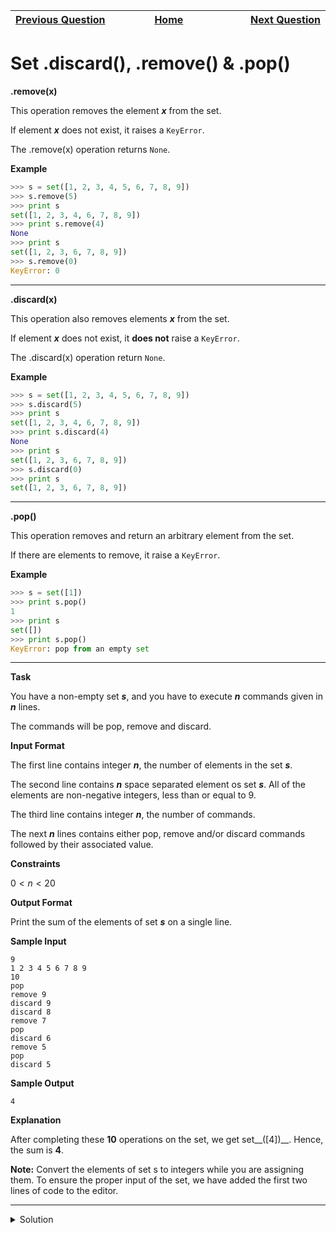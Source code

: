 | <img width=1000>[Previous Question](https://github.com/Kevin-Lago/python-hackerrank-solutions/tree/main/src/python/sets/set_add)</img> | <img width=1000>[Home](https://github.com/Kevin-Lago/python-hackerrank-solutions)</img> | <img width=1000>[Next Question](https://github.com/Kevin-Lago/python-hackerrank-solutions/tree/main/src/python/sets/set_union_operation)</img> |
|:---|:---:|---:|

# Set .discard(), .remove() & .pop()

__.remove(x)__

This operation removes the element ___x___ from the set.

If element ___x___ does not exist, it raises a ```KeyError```.

The .remove(x) operation returns ```None```.

__Example__

```python
>>> s = set([1, 2, 3, 4, 5, 6, 7, 8, 9])
>>> s.remove(5)
>>> print s
set([1, 2, 3, 4, 6, 7, 8, 9])
>>> print s.remove(4)
None
>>> print s
set([1, 2, 3, 6, 7, 8, 9])
>>> s.remove(0)
KeyError: 0
```

---

__.discard(x)__

This operation also removes elements ___x___ from the set.

If element ___x___ does not exist, it __does not__ raise a ```KeyError```.

The .discard(x) operation return ```None```.

__Example__

```python
>>> s = set([1, 2, 3, 4, 5, 6, 7, 8, 9])
>>> s.discard(5)
>>> print s
set([1, 2, 3, 4, 6, 7, 8, 9])
>>> print s.discard(4)
None
>>> print s
set([1, 2, 3, 6, 7, 8, 9])
>>> s.discard(0)
>>> print s
set([1, 2, 3, 6, 7, 8, 9])
```

---

__.pop()__

This operation removes and return an arbitrary element from the set.

If there are elements to remove, it raise a ```KeyError```.

__Example__

```python
>>> s = set([1])
>>> print s.pop()
1
>>> print s
set([])
>>> print s.pop()
KeyError: pop from an empty set
```

---

__Task__

You have a non-empty set ___s___, and you have to execute ___n___ commands given in ___n___ lines.

The commands will be pop, remove and discard.

__Input Format__

The first line contains integer ___n___, the number of elements in the set ___s___.

The second line contains ___n___ space separated element os set ___s___. All of the elements are non-negative integers, less than or equal to 9.

The third line contains integer ___n___, the number of commands.

The next ___n___ lines contains either pop, remove and/or discard commands followed by their associated value.

__Constraints__

$0 < n < 20$

__Output Format__

Print the sum of the elements of set ___s___ on a single line.

__Sample Input__

```
9
1 2 3 4 5 6 7 8 9
10
pop
remove 9
discard 9
discard 8
remove 7
pop 
discard 6
remove 5
pop 
discard 5
```

__Sample Output__

```
4
```

__Explanation__

After completing these __10__ operations on the set, we get set__([4])__. Hence, the sum is __4__.

__Note:__ Convert the elements of set s to integers while you are assigning them. To ensure the proper input of the set, we have added the first two lines of code to the editor.

---

<details><summary>Solution</summary>
    
```python
if __name__ == '__main__':
    n = int(input())
    s = set(map(int, input().split()))

    q = int(input())

    for i in range(q):
        query = input()

        if (query.__contains__("pop")):
            s.pop()
            continue

        if (query.__contains__("remove")):
            s.remove(int(query.split(" ")[1]))
            continue

        if (query.__contains__("discard")):
            s.discard(int(query.split(" ")[1]))
            continue

    print(sum(s))
```
</details>